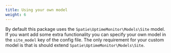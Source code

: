 ```yaml
---
title: Using your own model
weight: 6
---
```


By default this package uses the `Spatie\UptimeMonitor\Models\Site` model. If you want add some extra functionality you can specify your own model in the `site_model` key of the config file. The only requirement for your custom model is that is should extend `Spatie\UptimeMonitor\Models\Site`.
